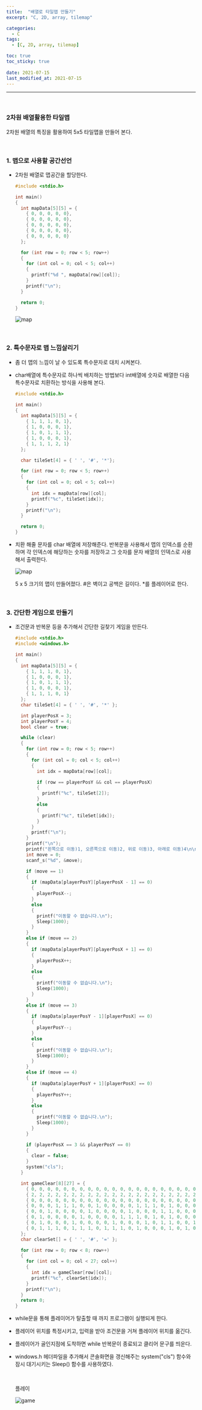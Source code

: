 ```yaml
---
title:  "배열로 타일맵 만들기"
excerpt: "C, 2D, array, tilemap"

categories:
  - C
tags:
  - [C, 2D, array, tilemap]

toc: true
toc_sticky: true
 
date: 2021-07-15
last_modified_at: 2021-07-15
---  
```


***
<br>

### 2차원 배열활용한 타일맵  

2차원 배열의 특징을 활용하여 5x5 타일맵을 만들어 본다.  

<br/>
  
### 1. 맵으로 사용할 공간선언  
  * 2차원 배열로 맵공간을 할당한다.
      ```c
      #include <stdio.h>

      int main()
      {
        int mapData[5][5] = {
          { 0, 0, 0, 0, 0},
          { 0, 0, 0, 0, 0},
          { 0, 0, 0, 0, 0},
          { 0, 0, 0, 0, 0},
          { 0, 0, 0, 0, 0}
        };

        for (int row = 0; row < 5; row++)
        {
          for (int col = 0; col < 5; col++)
          {
            printf("%d ", mapData[row][col]);
          }
          printf("\n");
        }

        return 0;
      }
      ```  
  
      ![map](/assets/images/20210715_Posting/1.png)  

      <br/>  

### 2. 특수문자로 맵 느낌살리기
  * 좀 더 맵의 느낌이 날 수 있도록 특수문자로 대치 시켜본다.  
  * char배열에 특수문자로 하나씩 배치하는 방법보다 int배열에 숫자로 배열한 다음 특수문자로 치환하는 방식을 사용해 본다.  

    ```c
    #include <stdio.h>

    int main()
    {
      int mapData[5][5] = {
        { 1, 1, 1, 0, 1},
        { 1, 0, 0, 0, 1},
        { 1, 0, 1, 1, 1},
        { 1, 0, 0, 0, 1},
        { 1, 1, 1, 2, 1}
      };

      char tileSet[4] = { ' ', '#', '*'};

      for (int row = 0; row < 5; row++)
      {
        for (int col = 0; col < 5; col++)
        {
          int idx = mapData[row][col];
          printf("%c", tileSet[idx]);
        }
        printf("\n");
      }

      return 0;
    }
    ```  

  * 치환 해줄 문자를 char 배열에 저장해준다. 반복문을 사용해서 맵의 인덱스를 순환하며 각 인덱스에 해당하는 숫자를 저장하고 그 숫자를 문자 배열의 인덱스로 사용해서 출력한다.  

    ![map](/assets/images/20210715_Posting/2.png)  

    5 x 5 크기의 맵이 만들어졌다. #은 벽이고 공백은 길이다. *를 플레이어로 한다.  

    <br/>

### 3. 간단한 게임으로 만들기
  * 조건문과 반복문 등을 추가해서 간단한 길찾기 게임을 만든다.  

    ```c
    #include <stdio.h>
    #include <windows.h>

    int main()
    {
      int mapData[5][5] = {
        { 1, 1, 1, 0, 1},
        { 1, 0, 0, 0, 1},
        { 1, 0, 1, 1, 1},
        { 1, 0, 0, 0, 1},
        { 1, 1, 1, 0, 1}
      };
      char tileSet[4] = { ' ', '#', '*' };

      int playerPosX = 3;
      int playerPosY = 4;
      bool clear = true;

      while (clear)
      {
        for (int row = 0; row < 5; row++)
        {
          for (int col = 0; col < 5; col++)
          {
            int idx = mapData[row][col];

            if (row == playerPosY && col == playerPosX)
            {
              printf("%c", tileSet[2]);
            }
            else
            {
              printf("%c", tileSet[idx]);
            }
          }
          printf("\n");
        }
        printf("\n");
        printf("왼쪽으로 이동)1, 오른쪽으로 이동)2, 위로 이동)3, 아래로 이동)4\n\n");
        int move = 0;
        scanf_s("%d", &move);

        if (move == 1)
        {
          if (mapData[playerPosY][playerPosX - 1] == 0)
          {
            playerPosX--;
          }
          else
          {
            printf("이동할 수 없습니다.\n");
            Sleep(1000);
          }
        }
        else if (move == 2)
        {
          if (mapData[playerPosY][playerPosX + 1] == 0)
          {
            playerPosX++;
          }
          else
          {
            printf("이동할 수 없습니다.\n");
            Sleep(1000);
          }
        }
        else if (move == 3)
        {
          if (mapData[playerPosY - 1][playerPosX] == 0)
          {
            playerPosY--;
          }
          else
          {
            printf("이동할 수 없습니다.\n");
            Sleep(1000);
          }
        }
        else if (move == 4)
        {
          if (mapData[playerPosY + 1][playerPosX] == 0)
          {
            playerPosY++;
          }
          else
          {
            printf("이동할 수 없습니다.\n");
            Sleep(1000);
          }
        }

        if (playerPosX == 3 && playerPosY == 0)
        {
          clear = false;
        }
        system("cls");
      }

      int gameClear[8][27] = {
        { 0, 0, 0, 0, 0, 0, 0, 0, 0, 0, 0, 0, 0, 0, 0, 0, 0, 0, 0, 0, 0, 0, 0, 0, 0, 0, 0},
        { 2, 2, 2, 2, 2, 2, 2, 2, 2, 2, 2, 2, 2, 2, 2, 2, 2, 2, 2, 2, 2, 2, 2, 2, 2, 2, 2},
        { 0, 0, 0, 0, 0, 0, 0, 0, 0, 0, 0, 0, 0, 0, 0, 0, 0, 0, 0, 0, 0, 0, 0, 0, 0, 0, 0},
        { 0, 0, 0, 1, 1, 1, 0, 0, 1, 0, 0, 0, 0, 1, 1, 1, 0, 1, 0, 0, 0, 0, 0, 1, 1, 0, 0},
        { 0, 0, 1, 0, 0, 0, 0, 1, 0, 0, 0, 0, 1, 0, 0, 0, 1, 1, 0, 0, 0, 0, 1, 0, 0, 1, 0},
        { 0, 1, 0, 0, 0, 0, 1, 0, 0, 0, 0, 1, 1, 1, 0, 1, 0, 1, 0, 0, 0, 1, 1, 1, 1, 0, 0},
        { 0, 1, 0, 0, 0, 1, 0, 0, 0, 0, 1, 0, 0, 0, 1, 0, 1, 1, 0, 0, 1, 0, 0, 0, 1, 0, 0},
        { 0, 1, 1, 1, 0, 1, 1, 1, 0, 1, 1, 1, 0, 1, 0, 0, 0, 1, 0, 1, 0, 0, 0, 0, 1, 0, 0}
      };
      char clearSet[] = { ' ', '#', '=' };

      for (int row = 0; row < 8; row++)
      {
        for (int col = 0; col < 27; col++)
        {
          int idx = gameClear[row][col];
          printf("%c", clearSet[idx]);
        }
        printf("\n");
      }
      return 0;
    }
    ```  

  * while문을 통해 플레이어가 탈출할 때 까지 프로그램이 실행되게 한다.  
  * 플레이어 위치를 특정시키고, 입력을 받아 조건문을 거쳐 플레이어 위치를 옮긴다.  
  * 플레이어가 골인지점에 도착하면 while 반복문이 종료되고 클리어 문구를 띄운다.  
  * windows.h 헤더파일을 추가해서 콘솔화면을 갱신해주는 system("cls") 함수와 잠시 대기시키는 Sleep() 함수를 사용하였다.  

      <br/>

      플레이  
  
      ![game](/assets/images/20210715_Posting/3.gif)  